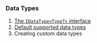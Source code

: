 ### Data Types

1. [The `IDataType<TypeT>` interface](the-idatatype-interface.md)
1. [Default supported data types](default-supported-data-types.md)
1. Creating custom data types

